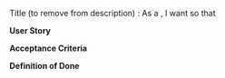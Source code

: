 Title (to remove from description) : As a <type of user>, I want <a goal> so that <benefit>

**User Story**

**Acceptance Criteria**

**Definition of Done**
